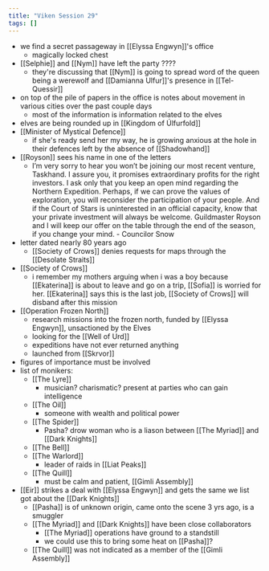 ```yaml
---
title: "Viken Session 29"
tags: []
---
```


- we find a secret passageway in [[Elyssa Engwyn]]'s office
    - magically locked chest
- [[Selphie]] and [[Nym]] have left the party ????
    - they're discussing that [[Nym]] is going to spread word of the queen being a werewolf and [[Damianna Ulfur]]'s presence in [[Tel-Quessir]]
- on top of the pile of papers in the office is notes about movement in various cities over the past couple days
    - most of the information is information related to the elves
- elves are being rounded up in [[Kingdom of Úlfurfold]]
- [[Minister of Mystical Defence]]
    - if she's ready send her my way, he is growing anxious at the hole in their defences left by the absence of [[Shadowhand]]
- [[Royson]] sees his name in one of the letters 
    - I’m very sorry to hear you won’t be joining our most recent venture, Taskhand. I assure you, it promises extraordinary profits for the right investors. I ask only that you keep an open mind regarding the Northern Expedition. Perhaps, if we can prove the values of exploration, you will reconsider the participation of your people. And if the Court of Stars is uninterested in an official capacity, know that your private investment will always be welcome. Guildmaster Royson and I will keep our offer on the table through the end of the season, if you change your mind. - Councilor Snow
- letter dated nearly 80 years ago
    - [[Society of Crows]] denies requests for maps through the [[Desolate Straits]]
- [[Society of Crows]] 
    - i remember my mothers arguing when i was a boy because [[Ekaterina]] is about to leave and go on a trip, [[Sofia]] is worried for her. [[Ekaterina]] says this is the last job, [[Society of Crows]] will disband after this mission
- [[Operation Frozen North]]
    - research missions into the frozen north, funded by [[Elyssa Engwyn]], unsactioned by the Elves
    - looking for the [[Well of Urd]]
    - expeditions have not ever returned anything
    - launched from [[Skrvor]]
- figures of importance must be involved
- list of monikers:
    - [[The Lyre]]
        - musician? charismatic? present at parties who can gain intelligence
    - [[The Oil]]
        - someone with wealth and political power
    - [[The Spider]]
        - Pasha? drow woman who is a liason between [[The Myriad]] and [[Dark Knights]]
    - [[The Bell]]
    - [[The Warlord]]
        - leader of raids in [[Liat Peaks]]
    - [[The Quill]]
        - must be calm and patient, [[Gimli Assembly]]
- [[Eir]] strikes a deal with [[Elyssa Engwyn]] and gets the same we list got about the [[Dark Knights]]
    - [[Pasha]] is of unknown origin, came onto the scene 3 yrs ago, is a smuggler
    - [[The Myriad]] and [[Dark Knights]] have been close collaborators
        - [[The Myriad]] operations have ground to a standstill
        - we could use this to bring some heat on [[Pasha]]? 
    - [[The Quill]] was not indicated as a member of the [[Gimli Assembly]]
